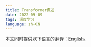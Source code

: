 ```yaml
---
title: Transformer概述
date: 2022-09-09
tags: 深度学习
language: zh-CN
---
```

<article class="message message-immersive is-primary">
<div class="message-body">
<i class="fas fa-globe-americas mr-2"></i>本文同时提供以下语言的翻译：<a href="{% post_path en/Transformer %}">English</a>。
</div>
</article>

